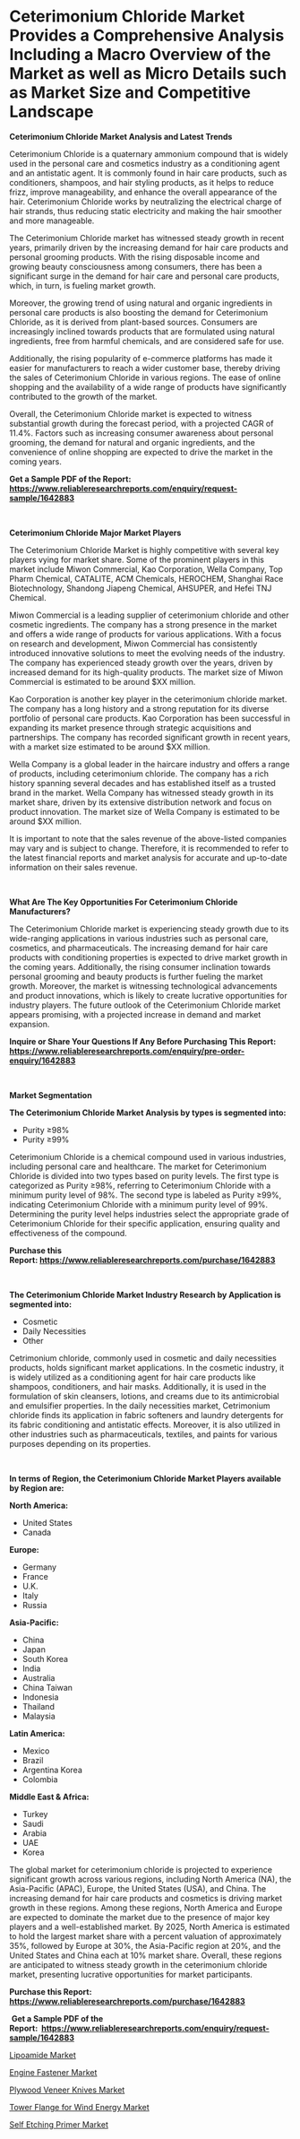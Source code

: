 <p><h1>Ceterimonium Chloride Market Provides a Comprehensive Analysis Including a Macro Overview of the Market as well as Micro Details such as Market Size and Competitive Landscape</h1></p><p><strong>Ceterimonium Chloride Market Analysis and Latest Trends</strong></p>
<p><p>Ceterimonium Chloride is a quaternary ammonium compound that is widely used in the personal care and cosmetics industry as a conditioning agent and an antistatic agent. It is commonly found in hair care products, such as conditioners, shampoos, and hair styling products, as it helps to reduce frizz, improve manageability, and enhance the overall appearance of the hair. Ceterimonium Chloride works by neutralizing the electrical charge of hair strands, thus reducing static electricity and making the hair smoother and more manageable.</p><p>The Ceterimonium Chloride market has witnessed steady growth in recent years, primarily driven by the increasing demand for hair care products and personal grooming products. With the rising disposable income and growing beauty consciousness among consumers, there has been a significant surge in the demand for hair care and personal care products, which, in turn, is fueling market growth.</p><p>Moreover, the growing trend of using natural and organic ingredients in personal care products is also boosting the demand for Ceterimonium Chloride, as it is derived from plant-based sources. Consumers are increasingly inclined towards products that are formulated using natural ingredients, free from harmful chemicals, and are considered safe for use.</p><p>Additionally, the rising popularity of e-commerce platforms has made it easier for manufacturers to reach a wider customer base, thereby driving the sales of Ceterimonium Chloride in various regions. The ease of online shopping and the availability of a wide range of products have significantly contributed to the growth of the market.</p><p>Overall, the Ceterimonium Chloride market is expected to witness substantial growth during the forecast period, with a projected CAGR of 11.4%. Factors such as increasing consumer awareness about personal grooming, the demand for natural and organic ingredients, and the convenience of online shopping are expected to drive the market in the coming years.</p></p>
<p><strong>Get a Sample PDF of the Report:&nbsp; <a href="https://www.reliableresearchreports.com/enquiry/request-sample/1642883">https://www.reliableresearchreports.com/enquiry/request-sample/1642883</a></strong></p>
<p>&nbsp;</p>
<p><strong>Ceterimonium Chloride Major Market Players</strong></p>
<p><p>The Ceterimonium Chloride Market is highly competitive with several key players vying for market share. Some of the prominent players in this market include Miwon Commercial, Kao Corporation, Wella Company, Top Pharm Chemical, CATALITE, ACM Chemicals, HEROCHEM, Shanghai Race Biotechnology, Shandong Jiapeng Chemical, AHSUPER, and Hefei TNJ Chemical.</p><p>Miwon Commercial is a leading supplier of ceterimonium chloride and other cosmetic ingredients. The company has a strong presence in the market and offers a wide range of products for various applications. With a focus on research and development, Miwon Commercial has consistently introduced innovative solutions to meet the evolving needs of the industry. The company has experienced steady growth over the years, driven by increased demand for its high-quality products. The market size of Miwon Commercial is estimated to be around $XX million.</p><p>Kao Corporation is another key player in the ceterimonium chloride market. The company has a long history and a strong reputation for its diverse portfolio of personal care products. Kao Corporation has been successful in expanding its market presence through strategic acquisitions and partnerships. The company has recorded significant growth in recent years, with a market size estimated to be around $XX million.</p><p>Wella Company is a global leader in the haircare industry and offers a range of products, including ceterimonium chloride. The company has a rich history spanning several decades and has established itself as a trusted brand in the market. Wella Company has witnessed steady growth in its market share, driven by its extensive distribution network and focus on product innovation. The market size of Wella Company is estimated to be around $XX million.</p><p>It is important to note that the sales revenue of the above-listed companies may vary and is subject to change. Therefore, it is recommended to refer to the latest financial reports and market analysis for accurate and up-to-date information on their sales revenue.</p></p>
<p>&nbsp;</p>
<p><strong>What Are The Key Opportunities For Ceterimonium Chloride Manufacturers?</strong></p>
<p><p>The Ceterimonium Chloride market is experiencing steady growth due to its wide-ranging applications in various industries such as personal care, cosmetics, and pharmaceuticals. The increasing demand for hair care products with conditioning properties is expected to drive market growth in the coming years. Additionally, the rising consumer inclination towards personal grooming and beauty products is further fueling the market growth. Moreover, the market is witnessing technological advancements and product innovations, which is likely to create lucrative opportunities for industry players. The future outlook of the Ceterimonium Chloride market appears promising, with a projected increase in demand and market expansion.</p></p>
<p><strong>Inquire or Share Your Questions If Any Before Purchasing This Report: <a href="https://www.reliableresearchreports.com/enquiry/pre-order-enquiry/1642883">https://www.reliableresearchreports.com/enquiry/pre-order-enquiry/1642883</a></strong></p>
<p>&nbsp;</p>
<p><strong>Market Segmentation</strong></p>
<p><strong>The Ceterimonium Chloride Market Analysis by types is segmented into:</strong></p>
<p><ul><li>Purity ≥98%</li><li>Purity ≥99%</li></ul></p>
<p><p>Ceterimonium Chloride is a chemical compound used in various industries, including personal care and healthcare. The market for Ceterimonium Chloride is divided into two types based on purity levels. The first type is categorized as Purity ≥98%, referring to Ceterimonium Chloride with a minimum purity level of 98%. The second type is labeled as Purity ≥99%, indicating Ceterimonium Chloride with a minimum purity level of 99%. Determining the purity level helps industries select the appropriate grade of Ceterimonium Chloride for their specific application, ensuring quality and effectiveness of the compound.</p></p>
<p><strong>Purchase this Report:&nbsp;<a href="https://www.reliableresearchreports.com/purchase/1642883">https://www.reliableresearchreports.com/purchase/1642883</a></strong></p>
<p>&nbsp;</p>
<p><strong>The Ceterimonium Chloride Market Industry Research by Application is segmented into:</strong></p>
<p><ul><li>Cosmetic</li><li>Daily Necessities</li><li>Other</li></ul></p>
<p><p>Cetrimonium chloride, commonly used in cosmetic and daily necessities products, holds significant market applications. In the cosmetic industry, it is widely utilized as a conditioning agent for hair care products like shampoos, conditioners, and hair masks. Additionally, it is used in the formulation of skin cleansers, lotions, and creams due to its antimicrobial and emulsifier properties. In the daily necessities market, Cetrimonium chloride finds its application in fabric softeners and laundry detergents for its fabric conditioning and antistatic effects. Moreover, it is also utilized in other industries such as pharmaceuticals, textiles, and paints for various purposes depending on its properties.</p></p>
<p>&nbsp;</p>
<p><strong>In terms of Region, the Ceterimonium Chloride Market Players available by Region are:</strong></p>
<p>
    <p> <strong> North America: </strong>
        <ul>
            <li>United States</li>
            <li>Canada</li>
        </ul>
        </p> 
    <p> <strong> Europe: </strong>
        <ul>
            <li>Germany</li>
            <li>France</li>
            <li>U.K.</li>
            <li>Italy</li>
            <li>Russia</li>
        </ul>
        </p> 
    <p> <strong> Asia-Pacific: </strong>
        <ul>
            <li>China</li>
            <li>Japan</li>
            <li>South Korea</li>
            <li>India</li>
            <li>Australia</li>
            <li>China Taiwan</li>
            <li>Indonesia</li>
            <li>Thailand</li>
            <li>Malaysia</li>
        </ul>
        </p> 
    <p> <strong> Latin America: </strong>
        <ul>
            <li>Mexico</li>
            <li>Brazil</li>
            <li>Argentina Korea</li>
            <li>Colombia</li>
        </ul>
        </p> 
    <p> <strong> Middle East & Africa: </strong>
        <ul>
            <li>Turkey</li>
            <li>Saudi</li>
            <li>Arabia</li>
            <li>UAE</li>
            <li>Korea</li>
        </ul>
    </p>
    </p>
<p><p>The global market for ceterimonium chloride is projected to experience significant growth across various regions, including North America (NA), the Asia-Pacific (APAC), Europe, the United States (USA), and China. The increasing demand for hair care products and cosmetics is driving market growth in these regions. Among these regions, North America and Europe are expected to dominate the market due to the presence of major key players and a well-established market. By 2025, North America is estimated to hold the largest market share with a percent valuation of approximately 35%, followed by Europe at 30%, the Asia-Pacific region at 20%, and the United States and China each at 10% market share. Overall, these regions are anticipated to witness steady growth in the ceterimonium chloride market, presenting lucrative opportunities for market participants.</p></p>
<p><strong>Purchase this Report: <a href="https://www.reliableresearchreports.com/purchase/1642883">https://www.reliableresearchreports.com/purchase/1642883</a></strong></p>
<p>&nbsp;<strong>Get a Sample PDF of the Report:&nbsp;&nbsp;<a href="https://www.reliableresearchreports.com/enquiry/request-sample/1642883">https://www.reliableresearchreports.com/enquiry/request-sample/1642883</a></strong></p>
<p><strong></strong></p>
<p><p><a href="https://www.linkedin.com/pulse/lipoamide-market-research-report-unlocks-analysis-financial-e919f/">Lipoamide Market</a></p><p><a href="https://medium.com/@kcekkboop72786/engine-fastener-market-exploring-market-share-market-trends-and-future-growth-dba3823b6b9a">Engine Fastener Market</a></p><p><a href="https://github.com/shivangireportprime/Market-Research-Report-List-1/blob/main/plywood-veneer-knives-market.md">Plywood Veneer Knives Market</a></p><p><a href="https://github.com/sheetalreportprime/Market-Research-Report-List-1/blob/main/tower-flange-for-wind-energy-market.md">Tower Flange for Wind Energy Market</a></p><p><a href="https://www.linkedin.com/pulse/self-etching-primer-market-size-share-global-analysis-muluf/">Self Etching Primer Market</a></p></p>